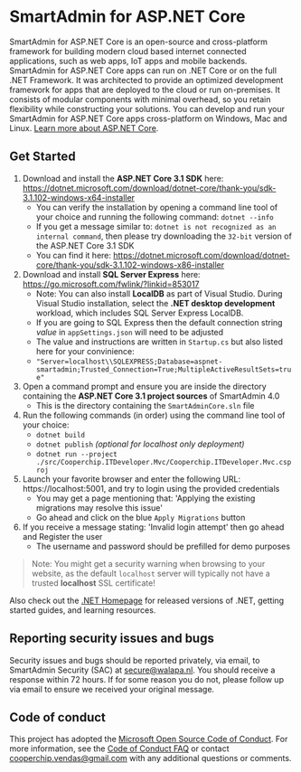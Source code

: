 # SmartAdmin for ASP.NET Core

SmartAdmin for ASP.NET Core is an open-source and cross-platform framework for building modern cloud based internet connected applications, such as web apps, IoT apps and mobile backends. SmartAdmin for ASP.NET Core apps can run on .NET Core or on the full .NET Framework. It was architected to provide an optimized development framework for apps that are deployed to the cloud or run on-premises. It consists of modular components with minimal overhead, so you retain flexibility while constructing your solutions. You can develop and run your SmartAdmin for ASP.NET Core apps cross-platform on Windows, Mac and Linux. [Learn more about ASP.NET Core](https://docs.microsoft.com/aspnet/core/).

## Get Started

1. Download and install the **ASP.NET Core 3.1 SDK** here: https://dotnet.microsoft.com/download/dotnet-core/thank-you/sdk-3.1.102-windows-x64-installer
    * You can verify the installation by opening a command line tool of your choice and running the following command: `dotnet --info`
    * If you get a message similar to: `dotnet is not recognized as an internal command`, then please try downloading the `32-bit` version of the ASP.NET Core 3.1 SDK
    * You can find it here: https://dotnet.microsoft.com/download/dotnet-core/thank-you/sdk-3.1.102-windows-x86-installer
1. Download and install **SQL Server Express** here: https://go.microsoft.com/fwlink/?linkid=853017
    * Note: You can also install **LocalDB** as part of Visual Studio. During Visual Studio installation, select the **.NET desktop development** workload, which includes SQL Server Express LocalDB.
    * If you are going to SQL Express then the default connection string *value* in `appSettings.json` will need to be adjusted
    * The value and instructions are written in `Startup.cs` but also listed here for your convinience:
    * `"Server=localhost\\SQLEXPRESS;Database=aspnet-smartadmin;Trusted_Connection=True;MultipleActiveResultSets=true"`
1. Open a command prompt and ensure you are inside the directory containing the **ASP.NET Core 3.1 project sources** of SmartAdmin 4.0
    * This is the directory containing the `SmartAdminCore.sln` file
1. Run the following commands (in order) using the command line tool of your choice:
    * `dotnet build`
    * `dotnet publish` *(optional for localhost only deployment)*
    * `dotnet run --project ./src/Cooperchip.ITDeveloper.Mvc/Cooperchip.ITDeveloper.Mvc.csproj`
1. Launch your favorite browser and enter the following URL: https://localhost:5001, and try to login using the provided credentials
    * You may get a page mentioning that: 'Applying the existing migrations may resolve this issue'
    * Go ahead and click on the blue `Apply Migrations` button
1. If you receive a message stating: 'Invalid login attempt' then go ahead and Register the user
    * The username and password should be prefilled for demo purposes

> Note: You might get a security warning when browsing to your website, as the default `localhost` server will typically not have a trusted **localhost** SSL certificate!

Also check out the [.NET Homepage](https://www.microsoft.com/net) for released versions of .NET, getting started guides, and learning resources.

## Reporting security issues and bugs

Security issues and bugs should be reported privately, via email, to SmartAdmin Security (SAC) at <secure@walapa.nl>. You should receive a response within 72 hours. If for some reason you do not, please follow up via email to ensure we received your original message.

## Code of conduct

This project has adopted the [Microsoft Open Source Code of Conduct](https://opensource.microsoft.com/codeofconduct/).  For more information, see the [Code of Conduct FAQ](https://opensource.microsoft.com/codeofconduct/faq/) or contact [cooperchip.vendas@gmail.com](mailto:cooperchip.vendas@gmail.com) with any additional questions or comments.
